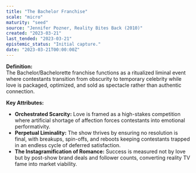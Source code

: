 ```yaml
---
title: "The Bachelor Franchise"
scale: "micro"
maturity: "seed"
source: "Jennifer Pozner, Reality Bites Back (2010)"
created: "2023-03-21"
last_tended: "2023-03-21"
epistemic_status: "Initial capture."
date: "2023-03-21T00:00:00Z"
---
```

**Definition:**  
The Bachelor/Bachelorette franchise functions as a ritualized liminal event where contestants transition from obscurity to temporary celebrity while love is packaged, optimized, and sold as spectacle rather than authentic connection.

**Key Attributes:**  
- **Orchestrated Scarcity:** Love is framed as a high-stakes competition where artificial shortage of affection forces contestants into emotional performativity.  
- **Perpetual Liminality:** The show thrives by ensuring no resolution is final, with breakups, spin-offs, and reboots keeping contestants trapped in an endless cycle of deferred satisfaction.  
- **The Instagramification of Romance:** Success is measured not by love but by post-show brand deals and follower counts, converting reality TV fame into market viability.
